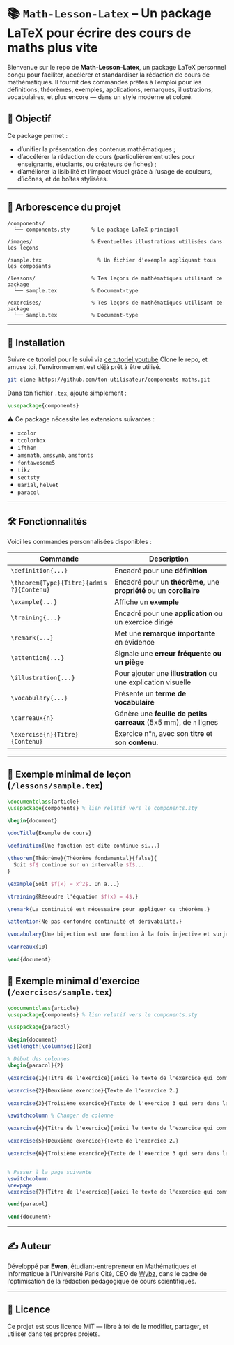# 📚 `Math-Lesson-Latex` – Un package LaTeX pour écrire des cours de maths plus vite

Bienvenue sur le repo de **Math-Lesson-Latex**, un package LaTeX personnel conçu pour faciliter, accélérer et standardiser la rédaction de cours de mathématiques. Il fournit des commandes prêtes à l’emploi pour les définitions, théorèmes, exemples, applications, remarques, illustrations, vocabulaires, et plus encore — dans un style moderne et coloré.

## 🌟 Objectif

Ce package permet :

* d’unifier la présentation des contenus mathématiques ;
* d’accélérer la rédaction de cours (particulièrement utiles pour enseignants, étudiants, ou créateurs de fiches) ;
* d’améliorer la lisibilité et l’impact visuel grâce à l’usage de couleurs, d’icônes, et de boîtes stylisées.

---

## 📁 Arborescence du projet

```
/components/
  └── components.sty       % Le package LaTeX principal

/images/                   % Éventuelles illustrations utilisées dans les leçons

/sample.tex                  % Un fichier d'exemple appliquant tous les composants

/lessons/                  % Tes leçons de mathématiques utilisant ce package
  └── sample.tex           % Document-type

/exercises/                % Tes leçons de mathématiques utilisant ce package
  └── sample.tex           % Document-type
```

---

## 🚀 Installation

Suivre ce tutoriel pour le suivi via [ce tutoriel youtube](https://www.youtube.com/watch?v=4lyHIQl4VM8)
Clone le repo, et amuse toi, l'environnement est déjà prêt à être utilisé.

```bash
git clone https://github.com/ton-utilisateur/components-maths.git
```

Dans ton fichier `.tex`, ajoute simplement :

```latex
\usepackage{components}
```

⚠️ Ce package nécessite les extensions suivantes :

* `xcolor`
* `tcolorbox`
* `ifthen`
* `amsmath`, `amssymb`, `amsfonts`
* `fontawesome5`
* `tikz`
* `sectsty`
* `uarial`, `helvet`
* `paracol`

---

## 🛠️ Fonctionnalités

Voici les commandes personnalisées disponibles :

| Commande                                  | Description                                                          |
| ----------------------------------------- | -------------------------------------------------------------------- |
| `\definition{...}`                        | Encadré pour une **définition**                                      |
| `\theorem{Type}{Titre}{admis ?}{Contenu}` | Encadré pour un **théorème**, une **propriété** ou un **corollaire** |
| `\example{...}`                           | Affiche un **exemple**                                               |
| `\training{...}`                          | Encadré pour une **application** ou un exercice dirigé               |
| `\remark{...}`                            | Met une **remarque importante** en évidence                          |
| `\attention{...}`                         | Signale une **erreur fréquente ou un piège**                         |
| `\illustration{...}`                      | Pour ajouter une **illustration** ou une explication visuelle        |
| `\vocabulary{...}`                        | Présente un **terme de vocabulaire**                                 |
| `\carreaux{n}`                            | Génère une **feuille de petits carreaux** (5x5 mm), de `n` lignes    |
| `\exercise{n}{Titre}{Contenu}`            | Exercice n°`n`, avec son **titre** et son **contenu.**              |

---

## 🧪 Exemple minimal de leçon (`/lessons/sample.tex`)

```latex
\documentclass{article}
\usepackage{components} % lien relatif vers le components.sty

\begin{document}

\docTitle{Exemple de cours}

\definition{Une fonction est dite continue si...}

\theorem{Théorème}{Théorème fondamental}{false}{
  Soit $f$ continue sur un intervalle $I$...
}

\example{Soit $f(x) = x^2$. On a...}

\training{Résoudre l'équation $f(x) = 4$.}

\remark{La continuité est nécessaire pour appliquer ce théorème.}

\attention{Ne pas confondre continuité et dérivabilité.}

\vocabulary{Une bijection est une fonction à la fois injective et surjective.}

\carreaux{10}

\end{document}
```
## 🧪 Exemple minimal d'exercice (`/exercises/sample.tex`)

```latex
\documentclass{article}
\usepackage{components} % lien relatif vers le components.sty

\usepackage{paracol}

\begin{document}
\setlength{\columnsep}{2cm}

% Début des colonnes
\begin{paracol}{2}

\exercise{1}{Titre de l'exercice}{Voici le texte de l'exercice qui commence sur la ligne d'après.}

\exercise{2}{Deuxième exercice}{Texte de l'exercice 2.}

\exercise{3}{Troisième exercice}{Texte de l'exercice 3 qui sera dans la colonne 2 si la colonne 1 est pleine.}

\switchcolumn % Changer de colonne

\exercise{4}{Titre de l'exercice}{Voici le texte de l'exercice qui commence sur la ligne d'après.}

\exercise{5}{Deuxième exercice}{Texte de l'exercice 2.}

\exercise{6}{Troisième exercice}{Texte de l'exercice 3 qui sera dans la colonne 2 si la colonne 1 est pleine.}


% Passer à la page suivante
\switchcolumn
\newpage
\exercise{7}{Titre de l'exercice}{Voici le texte de l'exercice qui commence sur la ligne d'après.}

\end{paracol}

\end{document}
```

---

## ✍️ Auteur

Développé par **Ewen**, étudiant-entrepreneur en Mathématiques et Informatique à l'Université Paris Cité, CEO de [Wybz](https://github.com/funoxpanda), dans le cadre de l’optimisation de la rédaction pédagogique de cours scientifiques.

---

## 📜 Licence

Ce projet est sous licence MIT — libre à toi de le modifier, partager, et utiliser dans tes propres projets.
